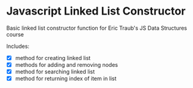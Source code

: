 # Javascript Linked List Constructor
Basic linked list constructor function for Eric Traub's JS Data Structures course

Includes:
- [X] method for creating linked list
- [X] methods for adding and removing nodes
- [X] method for searching linked list
- [X] method for returning index of item in list
